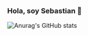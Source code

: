 ### Hola, soy Sebastian 👋

![Anurag's GitHub stats](https://github-readme-stats.vercel.app/api?username=bastiampos&count_private=true&show_icons=true&theme=dark&include_all_commits=true&custom_title=Mis+estadísticas)

